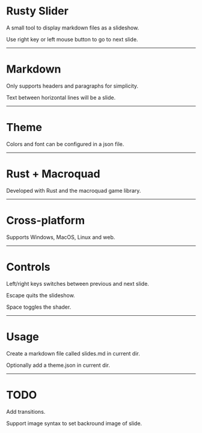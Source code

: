 # Rusty Slider

A small tool to display markdown files as a slideshow.

Use right key or left mouse button to go to next slide.

---

# Markdown

Only supports headers and paragraphs for simplicity.

Text between horizontal lines will be a slide.

---

# Theme

Colors and font can be configured in a json file.

---

# Rust + Macroquad

Developed with Rust and the macroquad game library.

---

# Cross-platform

Supports Windows, MacOS, Linux and web.

---

# Controls

Left/right keys switches between previous and next slide.

Escape quits the slideshow.

Space toggles the shader.

---

# Usage

Create a markdown file called slides.md in current dir.

Optionally add a theme.json in current dir.

---

# TODO

Add transitions.

Support image syntax to set backround image of slide.


